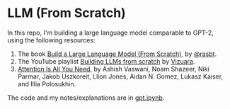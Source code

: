 # LLM (From Scratch)

In this repo, I'm building a large language model comparable to GPT-2, using the following resources:
1. The book [Build a Large Language Model (From Scratch)](https://www.manning.com/books/build-a-large-language-model-from-scratch), by [@rasbt](https://github.com/rasbt).
2. The YouTube playlist [Building LLMs from scratch](https://www.youtube.com/playlist?list=PLPTV0NXA_ZSgsLAr8YCgCwhPIJNNtexWu) by [Vizuara](https://www.youtube.com/@vizuara).
3. [Attention Is All You Need](https://arxiv.org/abs/1706.03762), by Ashish Vaswani, Noam Shazeer, Niki Parmar, Jakob Uszkoreit, Llion Jones, Aidan N. Gomez, Lukasz Kaiser, and Illia Polosukhin.

The code and my notes/explanations are in [gpt.ipynb](./gpt.ipynb).